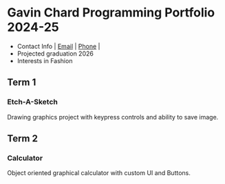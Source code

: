 # Gavin Chard Programming Portfolio 2024-25
* Contact Info | [Email](gavin.chard@gmail.com "Email") | [Phone](385-910-6312 "Phone") |
* Projected graduation 2026
* Interests in Fashion

## Term 1 
### Etch-A-Sketch
Drawing graphics project with keypress controls and ability to save image.


## Term 2
### Calculator
Object oriented graphical calculator with custom UI and Buttons.
